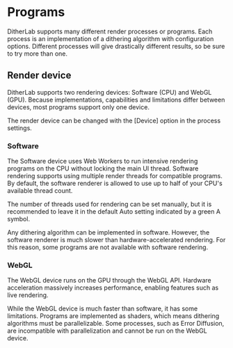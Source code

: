 # Programs

DitherLab supports many different render processes or programs. Each process is an implementation of a dithering algorithm with configuration options. Different processes will give drastically different results, so be sure to try more than one.

## Render device

DitherLab supports two rendering devices: Software (CPU) and WebGL (GPU). Because implementations, capabilities and limitations differ between devices, most programs support only one device.

The render device can be changed with the [Device] option in the process settings.

### Software

The Software device uses Web Workers to run intensive rendering programs on the CPU without locking the main UI thread. Software rendering supports using multiple render threads for compatible programs. By default, the software renderer is allowed to use up to half of your CPU's available thread count.

The number of threads used for rendering can be set manually, but it is recommended to leave it in the default Auto setting indicated by a green A symbol.

Any dithering algorithm can be implemented in software. However, the software renderer is much slower than hardware-accelerated rendering. For this reason, some programs are not available with software rendering.

### WebGL

The WebGL device runs on the GPU through the WebGL API. Hardware acceleration massively increases performance, enabling features such as live rendering.

While the WebGL device is much faster than software, it has some limitations. Programs are implemented as shaders, which means dithering algorithms must be parallelizable. Some processes, such as Error Diffusion, are incompatible with parallelization and cannot be run on the WebGL device.